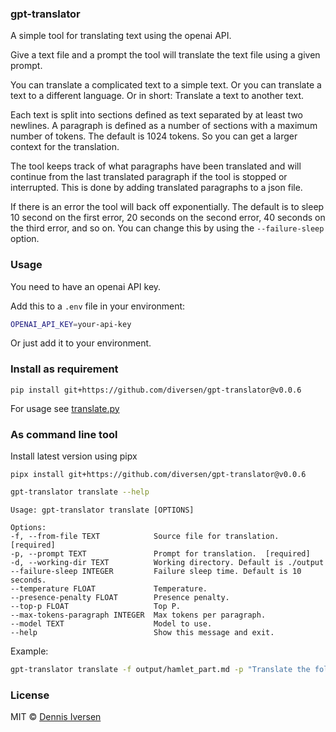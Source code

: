 ### gpt-translator

A simple tool for translating text using the openai API.

Give a text file and a prompt the tool will translate the text file using a given prompt.

You can translate a complicated text to a simple text. Or you can translate a text to a different language. Or in short: Translate a text to another text.

Each text is split into sections defined as text separated by at least two newlines. A paragraph is defined as a number of sections with a maximum number of tokens. The default is 1024 tokens. So you can get a larger context for the translation.

The tool keeps track of what paragraphs have been translated and will continue from the last translated paragraph if the tool is stopped or interrupted. This is done by adding translated paragraphs to a json file. 

If there is an error the tool will back off exponentially. The default is to sleep 10 second on the first error, 20 seconds on the second error, 40 seconds on the third error, and so on. You can change this by using the `--failure-sleep` option.

### Usage

You need to have an openai API key.

Add this to a `.env` file in your environment:

```bash
OPENAI_API_KEY=your-api-key
```

Or just add it to your environment.

### Install as requirement

<!-- LATEST-VERSION-PIP -->
	pip install git+https://github.com/diversen/gpt-translator@v0.0.6

For usage see [translate.py](translate.py)

### As command line tool

Install latest version using pipx

<!-- LATEST-VERSION-PIPX -->
	pipx install git+https://github.com/diversen/gpt-translator@v0.0.6


```bash
gpt-translator translate --help
```

    Usage: gpt-translator translate [OPTIONS]

    Options:
    -f, --from-file TEXT            Source file for translation.  [required]
    -p, --prompt TEXT               Prompt for translation.  [required]
    -d, --working-dir TEXT          Working directory. Default is ./output
    --failure-sleep INTEGER         Failure sleep time. Default is 10 seconds.
    --temperature FLOAT             Temperature.
    --presence-penalty FLOAT        Presence penalty.
    --top-p FLOAT                   Top P.
    --max-tokens-paragraph INTEGER  Max tokens per paragraph.
    --model TEXT                    Model to use.
    --help                          Show this message and exit.

Example: 

```bash
gpt-translator translate -f output/hamlet_part.md -p "Translate the following two scenes from Hamlet by Shakespeare to a modern version so that it is easier to understand. It should be as simple as possible, but no simpler."
```

### License

MIT © [Dennis Iversen](https://github.com/diversen)